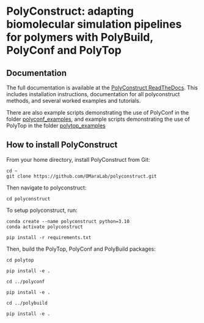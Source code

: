 # PolyConstruct:  adapting  biomolecular simulation pipelines for polymers with PolyBuild, PolyConf and PolyTop 

## Documentation

The full documentation is available at the [PolyConstruct ReadTheDocs](https://polyconstruct.readthedocs.io/en/latest/index.html).  This includes installation instructions, documentation for all polyconstruct methods, and several worked examples and tutorials.

There are also example scripts demonstrating the use of PolyConf in the folder [polyconf_examples](https://github.com/OMaraLab/polyconstruct/tree/main/polyconf_examples), and example scripts demonstrating the use of PolyTop in the folder [polytop_examples](https://github.com/OMaraLab/polyconstruct/tree/main/polytop_examples)

## How to install PolyConstruct

From your home directory, install PolyConstruct from Git:

```
cd ~
git clone https://github.com/OMaraLab/polyconstruct.git
```

Then navigate to polyconstruct:

```
cd polyconstruct
```

To setup polyconstruct, run: 

```
conda create --name polyconstruct python=3.10
conda activate polyconstruct

pip install -r requirements.txt
```

Then, build the PolyTop, PolyConf and PolyBuild packages:

```
cd polytop

pip install -e .

cd ../polyconf

pip install -e .

cd ../polybuild

pip install -e .
```

